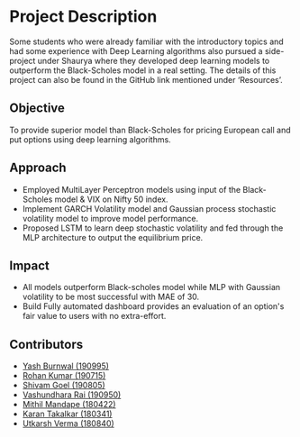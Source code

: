 # Project Description
Some students who were already familiar with the introductory topics and had some experience with Deep Learning algorithms also pursued a side-project under Shaurya where they developed deep learning models to outperform the Black-Scholes model in a real setting. The details of this project can also be found in the GitHub link mentioned under ‘Resources’.

## Objective
To provide superior model than Black-Scholes for pricing European call and put options using deep learning algorithms.

## Approach
- Employed MultiLayer Perceptron models using input of the Black-Scholes model & VIX  on Nifty 50 index.
- Implement GARCH  Volatility model and Gaussian process stochastic volatility model to improve model performance.
- Proposed LSTM  to learn deep stochastic volatility and fed through the  MLP architecture to output the equilibrium price.

## Impact
- All  models outperform Black-scholes model while MLP with Gaussian  volatility  to be most successful with MAE of 30.
- Build Fully automated dashboard  provides an evaluation of an option's fair value to users with no extra-effort.

## Contributors
- [Yash Burnwal (190995)](https://drive.google.com/folderview?id=1qufusHU0sNUN74mGhdV2ngXGrOhqGvd-)
- [Rohan Kumar (190715)](https://drive.google.com/folderview?id=1JP0AQ66L89t1sRFqoa-MphPbLuqElu2G)
- [Shivam Goel (190805)](https://drive.google.com/folderview?id=1uwaQ_sSDPKlp9U7_KCFjq2LyYtKCpjxr)
- [Vashundhara Rai (190950)](https://drive.google.com/drive/u/0/folders/1eCyYwv8q_Bc74H8O7-4tAMzjS90koEDZ)
- [Mithil Mandape (180422)](https://drive.google.com/drive/folders/1Hr1b4gsYxiFRLjagIH1WC2oe2GSU51f6?usp=sharing)
- [Karan Takalkar (180341)]()
- [Utkarsh Verma (180840)](https://drive.google.com/folderview?id=1jAh01FE5D1_qr_3YiIev0BqXP-Fqhn47)
